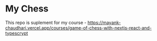 # My Chess

This repo is suplement for my course - https://mayank-chaudhari.vercel.app/courses/game-of-chess-with-nextjs-react-and-typescrypt
